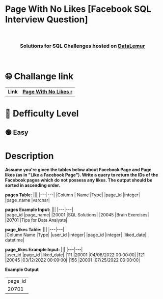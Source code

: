 # Page With No Likes [Facebook SQL Interview Question]

  <br>
<div align="center"> 

  <h3>Solutions for SQL Challenges hosted on <a href="https://datalemur.com/">DataLemur</a></h3>
 
</div>
 <br>
 
# 🌐 Challange link

|||
|---|---|
|**Link**|**<a href="https://datalemur.com/questions/sql-page-with-no-likes">Page With No Likes r<a>**|
  
# 🎯 Defficulty Level
  
  <h2> 🟢 Easy </h2>
  
# Description
  
**Assume you're given the tables below about Facebook Page and Page likes (as in "Like a Facebook Page").
Write a query to return the IDs of the Facebook pages which do not possess any likes. The output should be sorted in ascending order.**

**pages Table:**
|||
 |---|---|
 |Column | Name	|Type|
 |page_id	|integer|
|page_name	|varchar|
  
**pages Example Input:**
 |||
 |---|---|  
|page_id	|page_name|
|20001	|SQL Solutions|
|20045	|Brain Exercises|
|20701	|Tips for Data Analysts|
  
**page_likes Table:**
 |||
 |---|---|   
|Column Name	|Type|
|user_id	|integer|
|page_id	|integer|
|liked_date|	datetime|
  
**page_likes Example Input:**
  |||
 |---|---|    
|user_id	|page_id	|liked_date|
|111	|20001	|04/08/2022 00:00:00|
|121	|20045	|03/12/2022 00:00:00|
|156	|20001	|07/25/2022 00:00:00|
  
**Example Output**
  
 ||
 |---|  
|page_id|
|20701|
